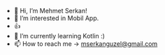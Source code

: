 - 👋 Hi, I’m Mehmet Serkan!
- 👀 I’m interested in Mobil App.
- :thumbsup:  
- 🌱 I’m currently learning Kotlin :)
- 📫 How to reach me -> mserkanguzel@gmail.com

